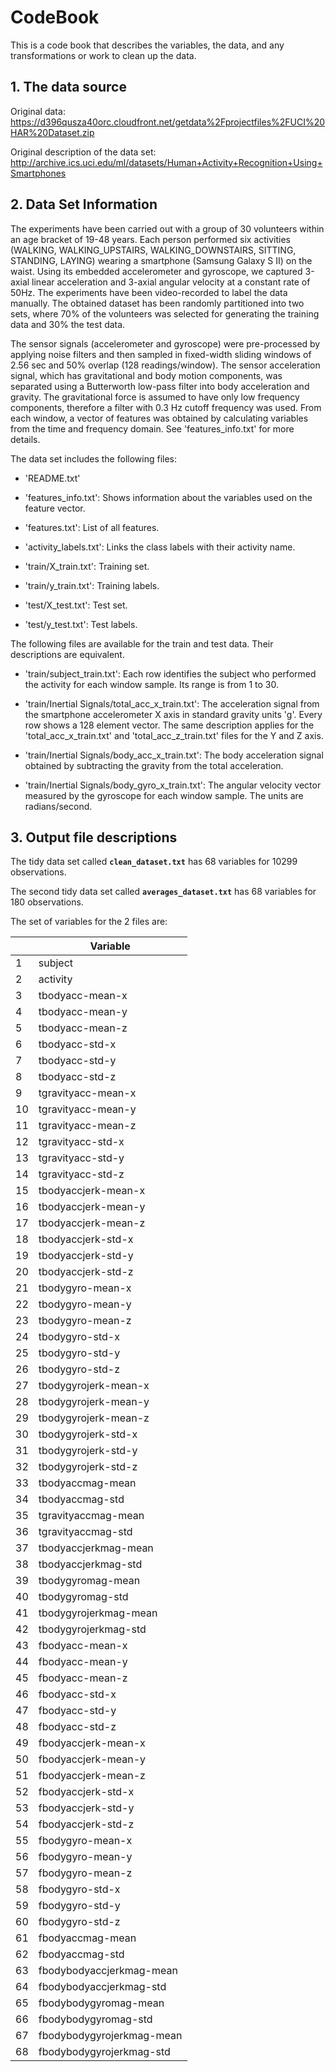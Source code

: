 # CodeBook

This is a code book that describes the variables, the data, and any transformations or work to clean up the data.

## 1. The data source

Original data: https://d396qusza40orc.cloudfront.net/getdata%2Fprojectfiles%2FUCI%20HAR%20Dataset.zip

Original description of the data set: http://archive.ics.uci.edu/ml/datasets/Human+Activity+Recognition+Using+Smartphones

## 2. Data Set Information

The experiments have been carried out with a group of 30 volunteers within an age bracket of 19-48 years. Each person performed six activities (WALKING, WALKING_UPSTAIRS, WALKING_DOWNSTAIRS, SITTING, STANDING, LAYING) wearing a smartphone (Samsung Galaxy S II) on the waist. Using its embedded accelerometer and gyroscope, we captured 3-axial linear acceleration and 3-axial angular velocity at a constant rate of 50Hz. The experiments have been video-recorded to label the data manually. The obtained dataset has been randomly partitioned into two sets, where 70% of the volunteers was selected for generating the training data and 30% the test data. 

The sensor signals (accelerometer and gyroscope) were pre-processed by applying noise filters and then sampled in fixed-width sliding windows of 2.56 sec and 50% overlap (128 readings/window). The sensor acceleration signal, which has gravitational and body motion components, was separated using a Butterworth low-pass filter into body acceleration and gravity. The gravitational force is assumed to have only low frequency components, therefore a filter with 0.3 Hz cutoff frequency was used. From each window, a vector of features was obtained by calculating variables from the time and frequency domain. See 'features_info.txt' for more details. 

The data set includes the following files:

- 'README.txt'

- 'features_info.txt': Shows information about the variables used on the feature vector.

- 'features.txt': List of all features.

- 'activity_labels.txt': Links the class labels with their activity name.

- 'train/X_train.txt': Training set.

- 'train/y_train.txt': Training labels.

- 'test/X_test.txt': Test set.

- 'test/y_test.txt': Test labels.

The following files are available for the train and test data. Their descriptions are equivalent. 

- 'train/subject_train.txt': Each row identifies the subject who performed the activity for each window sample. Its range is from 1 to 30. 

- 'train/Inertial Signals/total_acc_x_train.txt': The acceleration signal from the smartphone accelerometer X axis in standard gravity units 'g'. Every row shows a 128 element vector. The same description applies for the 'total_acc_x_train.txt' and 'total_acc_z_train.txt' files for the Y and Z axis. 

- 'train/Inertial Signals/body_acc_x_train.txt': The body acceleration signal obtained by subtracting the gravity from the total acceleration. 

- 'train/Inertial Signals/body_gyro_x_train.txt': The angular velocity vector measured by the gyroscope for each window sample. The units are radians/second.

## 3. Output file descriptions

The tidy data set called **`clean_dataset.txt`** has 68 variables for 10299 observations.

The second tidy data set called **`averages_dataset.txt`** has 68 variables for 180 observations.

The set of variables for the 2 files are:

|  |Variable
|--|--
| 1|subject	              
| 2|activity	            
| 3|tbodyacc-mean-x	      
| 4|tbodyacc-mean-y	      
| 5|tbodyacc-mean-z	      
| 6|tbodyacc-std-x	      
| 7|tbodyacc-std-y	     
| 8|tbodyacc-std-z	      
| 9|tgravityacc-mean-x	  
|10|tgravityacc-mean-y	  
|11|tgravityacc-mean-z	  
|12|tgravityacc-std-x	   
|13|tgravityacc-std-y	    
|14|tgravityacc-std-z	    
|15|tbodyaccjerk-mean-x	  
|16|tbodyaccjerk-mean-y	  
|17|tbodyaccjerk-mean-z	  
|18|tbodyaccjerk-std-x	  
|19|tbodyaccjerk-std-y	  
|20|tbodyaccjerk-std-z	  
|21|tbodygyro-mean-x	    
|22|tbodygyro-mean-y	    
|23|tbodygyro-mean-z	    
|24|tbodygyro-std-x	      
|25|tbodygyro-std-y	      
|26|tbodygyro-std-z	      
|27|tbodygyrojerk-mean-x	
|28|tbodygyrojerk-mean-y	
|29|tbodygyrojerk-mean-z	
|30|tbodygyrojerk-std-x	  
|31|tbodygyrojerk-std-y	  
|32|tbodygyrojerk-std-z	  
|33|tbodyaccmag-mean	    
|34|tbodyaccmag-std	      
|35|tgravityaccmag-mean
|36|tgravityaccmag-std
|37|tbodyaccjerkmag-mean
|38|tbodyaccjerkmag-std
|39|tbodygyromag-mean
|40|tbodygyromag-std
|41|tbodygyrojerkmag-mean
|42|tbodygyrojerkmag-std
|43|fbodyacc-mean-x
|44|fbodyacc-mean-y
|45|fbodyacc-mean-z
|46|fbodyacc-std-x
|47|fbodyacc-std-y
|48|fbodyacc-std-z
|49|fbodyaccjerk-mean-x
|50|fbodyaccjerk-mean-y
|51|fbodyaccjerk-mean-z
|52|fbodyaccjerk-std-x
|53|fbodyaccjerk-std-y
|54|fbodyaccjerk-std-z
|55|fbodygyro-mean-x
|56|fbodygyro-mean-y
|57|fbodygyro-mean-z
|58|fbodygyro-std-x
|59|fbodygyro-std-y
|60|fbodygyro-std-z
|61|fbodyaccmag-mean
|62|fbodyaccmag-std
|63|fbodybodyaccjerkmag-mean
|64|fbodybodyaccjerkmag-std
|65|fbodybodygyromag-mean
|66|fbodybodygyromag-std
|67|fbodybodygyrojerkmag-mean
|68|fbodybodygyrojerkmag-std
